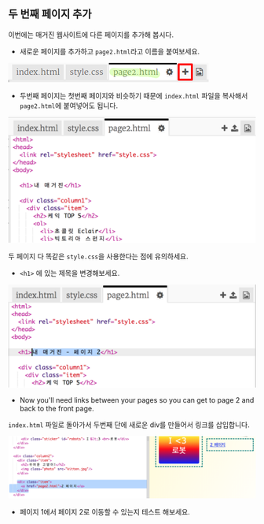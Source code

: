 ## 두 번째 페이지 추가

이번에는 매거진 웹사이트에 다른 페이지를 추가해 봅시다.

+ 새로운 페이지를 추가하고 `page2.html`라고 이름을 붙여보세요.

![스크린샷](images/magazine-page2.png)

+ 두번째 페이지는 첫번째 페이지와 비슷하기 때문에 `index.html` 파일을 복사해서 `page2.html`에 붙여넣어도 됩니다.

![스크린샷](images/magazine-page2-html.png)

두 페이지 다 똑같은 `style.css`을 사용한다는 점에 유의하세요.

+ `<h1>` 에 있는 제목을 변경해보세요.

![스크린샷](images/magazine-page2-h1.png)

+ Now you'll need links between your pages so you can get to page 2 and back to the front page.

`index.html` 파일로 돌아가서 두번째 단에 새로운 div를 만들어서 링크를 삽입합니다.

![스크린샷](images/magazine-page2-link.png)

+ 페이지 1에서 페이지 2로 이동할 수 있는지 테스트 해보세요.